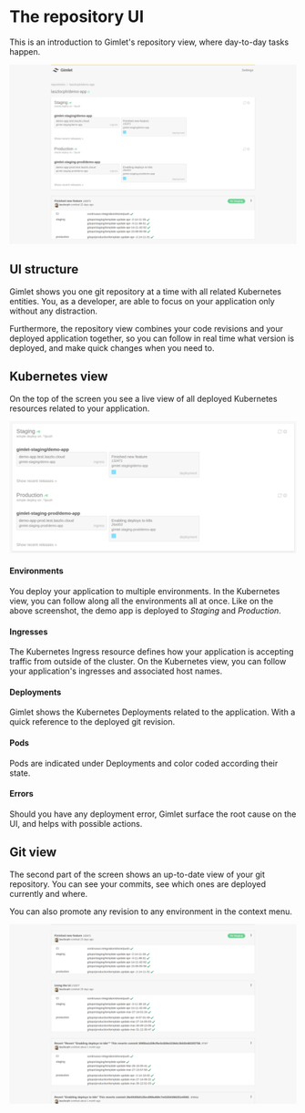 # The repository UI

This is an introduction to Gimlet's repository view, where day-to-day tasks happen.

![UI](./ui.png)

## UI structure

Gimlet shows you one git repository at a time with all related Kubernetes entities.
You, as a developer, are able to focus on your application only without any distraction.

Furthermore, the repository view combines your code revisions and your deployed application together, 
so you can follow in real time what version is deployed, and make quick changes when you need to.

## Kubernetes view

On the top of the screen you see a live view of all deployed Kubernetes resources related to your application.

![Kubernetes view](./k8s.png)

#### Environments
You deploy your application to multiple environments. In the Kubernetes view, you can follow along all the environments all at once.
Like on the above screenshot, the demo app is deployed to *Staging* and *Production*.
#### Ingresses
The Kubernetes Ingress resource defines how your application is accepting traffic from outside of the cluster. 
On the Kubernetes view, you can follow your application's ingresses and associated host names.

#### Deployments
Gimlet shows the Kubernetes Deployments related to the application. With a quick reference to the deployed git revision.

#### Pods
Pods are indicated under Deployments and color coded according their state.

#### Errors
Should you have any deployment error, Gimlet surface the root cause on the UI, and helps with possible actions. 

## Git view

The second part of the screen shows an up-to-date view of your git repository. You can see your commits, see which ones are deployed currently and where.

You can also promote any revision to any environment in the context menu.

![Git revisions](./commits.png)
